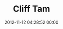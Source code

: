 ---
title: "Cliff Tam"
date: 2012-11-12 04:28:52 00:00
permalink: /clifftam
twitter: ""
likes: [1479]
id: 1487
gravatar: "http://www.gravatar.com/avatar/6ed36d7a353cefea32aa981bfdd6aa3c"
---